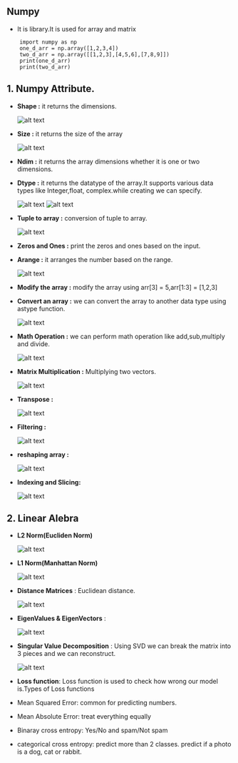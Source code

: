 ## Numpy

- It is library.It is used for array and matrix

```
    import numpy as np
    one_d_arr = np.array([1,2,3,4])
    two_d_arr = np.array([[1,2,3],[4,5,6],[7,8,9]])
    print(one_d_arr)
    print(two_d_arr)

```

## 1. Numpy Attribute.

- **Shape :** it returns the dimensions. 

    ![alt text](Images/numpy_shape.png)

- **Size :** it returns the size of the array

    ![alt text](Images/numpy_size.png)

- **Ndim :** it returns the array dimensions whether it is one or two dimensions.

- **Dtype :** it returns the datatype of the array.It supports various data types like Integer,float, complex.while creating we can specify.

    ![alt text](Images/numpy_dtype.png)
    ![alt text](Images/numpy_dtype1.png)

- **Tuple to array :** conversion of tuple to array.

    ![alt text](Images/numpy_tuple.png)

- **Zeros and Ones :** print the zeros and ones based on the input.

- **Arange :** it arranges the number based on the range.

    ![alt text](Images/numpy_Arrange.png)

- **Modify the array :** modify the array using arr[3] = 5,arr[1:3] = [1,2,3]

- **Convert an array :** we can convert the array to another data type using astype function.

    ![alt text](Images/numpy_datatypeConversion.png)

- **Math Operation :** we can perform math operation like add,sub,multiply and divide.

    ![alt text](Images/numpy_math.png)

- **Matrix Multiplication :** Multiplying two vectors.

    ![alt text](Images/numpy_matrixMult.png)

- **Transpose :**

    ![alt text](Images/numpy_transpose.png)

- **Filtering :**

    ![alt text](Images/numpy_filtering.png)

- **reshaping array :**

    ![alt text](Images/numpy_reshaping.png)

- **Indexing and Slicing:**

    ![alt text](Images/Slicing.png)

## 2. Linear Alebra

- **L2 Norm(Eucliden Norm)**

    ![alt text](Images/L2Norm.png)

- **L1 Norm(Manhattan Norm)**

    ![alt text](Images/L1Norm.png)

- **Distance Matrices** : Euclidean distance.

    ![alt text](Images/numpy_Vector.png)

- **EigenValues & EigenVectors** :

    ![alt text](Images/eigenVal.png)

- **Singular Value Decomposition** : Using SVD we can break the matrix into 3 pieces and we can reconstruct.

    ![alt text](Images/numpy_svd.png)

- **Loss function**: Loss function is used to check how wrong our model is.Types of Loss functions
- Mean Squared Error: common for predicting numbers.
- Mean Absolute Error: treat everything equally
- Binaray cross entropy: Yes/No and spam/Not spam
- categorical cross entropy: predict more than 2 classes. predict if a photo is a dog, cat or rabbit.